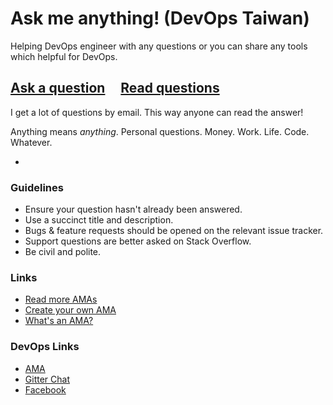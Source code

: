 # Ask me anything! (DevOps Taiwan)

Helping DevOps engineer with any questions or you can share any tools which helpful for DevOps.
 
## [Ask a question](../../issues/new) &nbsp;&nbsp;&nbsp; [Read questions](../../issues?q=is%3Aissue+is%3Aclosed)

I get a lot of questions by email. This way anyone can read the answer!

Anything means *anything*. Personal questions. Money. Work. Life. Code. Whatever.

-

### Guidelines

- Ensure your question hasn't already been answered.
- Use a succinct title and description.
- Bugs & feature requests should be opened on the relevant issue tracker.
- Support questions are better asked on Stack Overflow.
- Be civil and polite.

### Links

- [Read more AMAs](https://github.com/sindresorhus/amas)
- [Create your own AMA](https://github.com/sindresorhus/amas/blob/master/create-ama.md)
- [What's an AMA?](https://en.wikipedia.org/wiki/Reddit#IAmA_and_AMA)

### DevOps Links
- [AMA](https://github.com/DevOpsTW/AMA)
- [Gitter Chat](https://gitter.im/DevOpsTW/chat)
- [Facebook](https://www.facebook.com/groups/DevOpsTaiwan)
